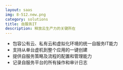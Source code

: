 ```yaml
---
layout: saas
img: 8-512.new.png
category: solutions
title: 自服务IT
description: 释放云生产力的关键所在
---
```


 * 包容公有云、私有云和虚拟化环境的统一自服务IT能力
 * 支持从单台虚机到整个应用的一键创建
 * 提供自服务策略及流程的配置和管理能力
 * 记录自服务平台的所有操作和审计日志
